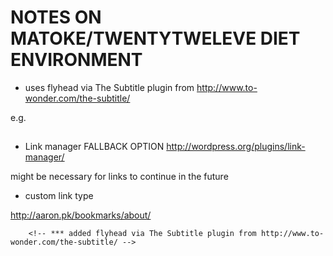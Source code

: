 # NOTES ON MATOKE/TWENTYTWELEVE DIET ENVIRONMENT

* uses  flyhead via The Subtitle plugin from http://www.to-wonder.com/the-subtitle/ 
 
e.g. <h2 class="flyhead"><?php the_subtitle() ?></h2>




* Link manager FALLBACK OPTION
http://wordpress.org/plugins/link-manager/

might be necessary for links to continue in the future

* custom link type


http://aaron.pk/bookmarks/about/

		<!-- *** added flyhead via The Subtitle plugin from http://www.to-wonder.com/the-subtitle/ -->
